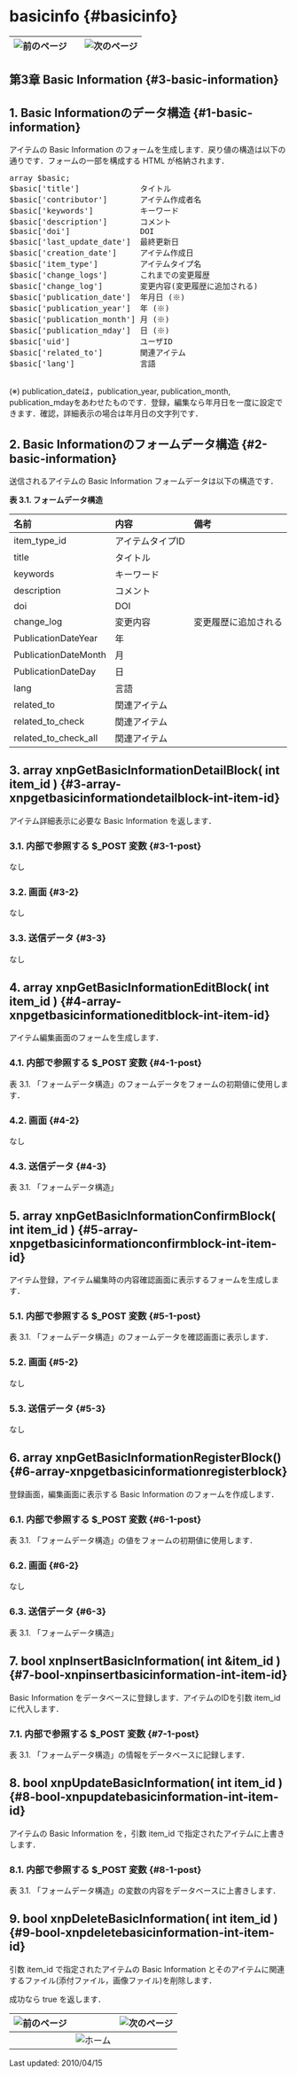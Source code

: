 # basicinfo {#basicinfo}

| ![前のページ](../../assets/commonlib/prev.gif)  |   |  ![次のページ](../../assets/commonlib/next.gif) |
| --- | :-: | --- |

## 第3章 Basic Information {#3-basic-information}

## 1\. Basic Informationのデータ構造 {#1-basic-information}

アイテムの Basic Information のフォームを生成します．戻り値の構造は以下の通りです．フォームの一部を構成する HTML が格納されます．

<pre class="programlisting">array $basic;
$basic[&#039;title&#039;]             タイトル
$basic[&#039;contributor&#039;]       アイテム作成者名
$basic[&#039;keywords&#039;]          キーワード
$basic[&#039;description&#039;]       コメント
$basic[&#039;doi&#039;]               DOI
$basic[&#039;last_update_date&#039;]  最終更新日
$basic[&#039;creation_date&#039;]     アイテム作成日
$basic[&#039;item_type&#039;]         アイテムタイプ名
$basic[&#039;change_logs&#039;]       これまでの変更履歴
$basic[&#039;change_log&#039;]        変更内容(変更履歴に追加される)
$basic[&#039;publication_date&#039;]  年月日 (※)
$basic[&#039;publication_year&#039;]  年 (※)
$basic[&#039;publication_month&#039;] 月 (※)
$basic[&#039;publication_mday&#039;]  日 (※)
$basic[&#039;uid&#039;]               ユーザID
$basic[&#039;related_to&#039;]        関連アイテム
$basic[&#039;lang&#039;]              言語 
      </pre>

(※) publication_dateは，publication_year, publication_month, publication_mdayをあわせたものです．登録，編集なら年月日を一度に設定できます．確認，詳細表示の場合は年月日の文字列です．

## 2\. Basic Informationのフォームデータ構造 {#2-basic-information}

送信されるアイテムの Basic Information フォームデータは以下の構造です．

**表 3.1\. フォームデータ構造**

| 名前 | 内容 | 備考 |
| :-- | :-- | :-- |
| item_type_id | アイテムタイプID |   |
| title | タイトル |   |
| keywords | キーワード |   |
| description | コメント |   |
| doi | DOI |   |
| change_log | 変更内容 | 変更履歴に追加される |
| PublicationDateYear | 年 |   |
| PublicationDateMonth | 月 |   |
| PublicationDateDay | 日 |   |
| lang | 言語 |   |
| related_to | 関連アイテム |   |
| related_to_check | 関連アイテム |   |
| related_to_check_all | 関連アイテム |   |

## 3\. array xnpGetBasicInformationDetailBlock( int item_id ) {#3-array-xnpgetbasicinformationdetailblock-int-item-id}

アイテム詳細表示に必要な Basic Information を返します．

### 3.1\. 内部で参照する $_POST 変数 {#3-1-post}

なし

### 3.2\. 画面 {#3-2}

なし

### 3.3\. 送信データ {#3-3}

なし

## 4\. array xnpGetBasicInformationEditBlock( int item_id ) {#4-array-xnpgetbasicinformationeditblock-int-item-id}

アイテム編集画面のフォームを生成します．

### 4.1\. 内部で参照する $_POST 変数 {#4-1-post}

表 3.1\. 「フォームデータ構造」のフォームデータをフォームの初期値に使用します．

### 4.2\. 画面 {#4-2}

なし

### 4.3\. 送信データ {#4-3}

表 3.1\. 「フォームデータ構造」

## 5\. array xnpGetBasicInformationConfirmBlock( int item_id ) {#5-array-xnpgetbasicinformationconfirmblock-int-item-id}

アイテム登録，アイテム編集時の内容確認画面に表示するフォームを生成します．

### 5.1\. 内部で参照する $_POST 変数 {#5-1-post}

表 3.1\. 「フォームデータ構造」のフォームデータを確認画面に表示します．

### 5.2\. 画面 {#5-2}

なし

### 5.3\. 送信データ {#5-3}

なし

## 6\. array xnpGetBasicInformationRegisterBlock() {#6-array-xnpgetbasicinformationregisterblock}

登録画面，編集画面に表示する Basic Information のフォームを作成します．

### 6.1\. 内部で参照する $_POST 変数 {#6-1-post}

表 3.1\. 「フォームデータ構造」の値をフォームの初期値に使用します．

### 6.2\. 画面 {#6-2}

なし

### 6.3\. 送信データ {#6-3}

表 3.1\. 「フォームデータ構造」

## 7\. bool xnpInsertBasicInformation( int &amp;item_id ) {#7-bool-xnpinsertbasicinformation-int-item-id}

Basic Information をデータベースに登録します．アイテムのIDを引数 item_id に代入します．

### 7.1\. 内部で参照する $_POST 変数 {#7-1-post}

表 3.1\. 「フォームデータ構造」の情報をデータベースに記録します．

## 8\. bool xnpUpdateBasicInformation( int item_id ) {#8-bool-xnpupdatebasicinformation-int-item-id}

アイテムの Basic Information を，引数 item_id で指定されたアイテムに上書きします．

### 8.1\. 内部で参照する $_POST 変数 {#8-1-post}

表 3.1\. 「フォームデータ構造」の変数の内容をデータベースに上書きします．

## 9\. bool xnpDeleteBasicInformation( int item_id ) {#9-bool-xnpdeletebasicinformation-int-item-id}

引数 item_id で指定されたアイテムの Basic Information とそのアイテムに関連するファイル(添付ファイル，画像ファイル)を削除します．

成功なら true を返します．

| ![前のページ](../../assets/commonlib/prev.gif)  |   |  ![次のページ](../../assets/commonlib/next.gif) |
| --- | --- | --- |
|   | ![ホーム](../../assets/commonlib/home.gif)  |   |

Last updated: 2010/04/15